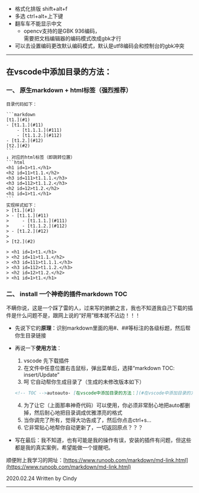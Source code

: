 * 格式化排版 shift+alt+f
* 多选 ctrl+alt+上下键
* 翻车车不能显示中文
    * opencv支持的是GBK 936编码，  
    需要把文档编辑器的编码模式改成gbk才行
* 可以去设置编码更改默认编码模式，默认是utf8编码会和控制台的gbk冲突




---

## 在vscode中添加目录的方法：
### 一、 原生markdown + html标签（强烈推荐）  

    目录代码如下：

    ```markdown  
    [t1.](#1)
    - [t1.1.](#11)
        - [t1.1.1.](#111)
        - [t1.1.2.](#112)
    - [t1.2.](#12)
    [t2.](#2)
    ```
    ↓ 对应的html标签（即跳转位置）
    ```html
    <h1 id=1>t1.</h1>
    <h2 id=11>t1.1.</h2>
    <h3 id=111>t1.1.1.</h3>
    <h3 id=112>t1.1.2.</h3> 
    <h2 id=12>t1.2.</h2>
    <h1 id=1>t1.</h1>
    ```
    实现样式如下：  
    > [t1.](#1)
    > - [t1.1.](#11)
    >     - [t1.1.1.](#111)
    >     - [t1.1.2.](#112)
    > - [t1.2.](#12)
    > 
    > [t2.](#2) 

    > <h1 id=1>t1.</h1>
    > <h2 id=11>t1.1.</h2>
    > <h3 id=111>t1.1.1.</h3>
    > <h3 id=112>t1.1.2.</h3> 
    > <h2 id=12>t1.2.</h2>
    > <h1 id=1>t1.</h1>


### 二、 install 一个神奇的插件markdown TOC  

不瞒你说，这是一个踩了雷的人，过来写的肺腑之言，我也不知道我自己下载的插件是什么问题不是，跟网上说的“好用”根本就不沾边！！！  

- 先说下它的**原理**：识别markdown里面的用#、##等标注的各级标题，然后帮你生目录链接

- 再说一下**使用方法**：  
    1. vscode 先下载插件
    2. 在文件中任意位置右击鼠标，弹出菜单后，选择“markdown TOC: insert/Update”
    3. 呵 它自动帮你生成目录了（生成的未修改版本如下）

    ```markdown
    <!-- TOC -->autoauto- [在vscode中添加目录的方法：](#在vscode中添加目录的方法)autoauto<!-- /TOC -->
    ```

    4. 为了让它（上面那串神奇代码）可以使用，你必须非常耐心地把auto都删掉，然后耐心地把目录调成优雅漂亮的格式
    5. 当你调完了所有，觉得大功告成了，然后你点击ctrl+s...
    6. 它非常贴心地帮你自动更新了，一切返回原点？？？

- 写在最后：我不知道，也有可能是我的操作有误，安装的插件有问题，但这些都是我的真实案例，希望能做一个提醒吧。

顺便附上我学习的网址：[https://www.runoob.com/markdown/md-link.html](https://www.runoob.com/markdown/md-link.html)

2020.02.24 Written by Cindy

---
